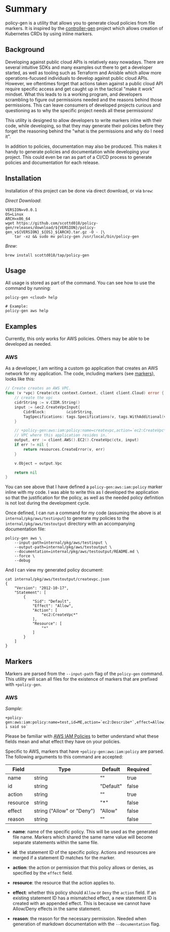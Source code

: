 # Summary

policy-gen is a utility that allows you to generate cloud policies from file markers.  It is 
inspired by the [controller-gen](https://book.kubebuilder.io/reference/controller-gen) project 
which allows creation of Kubernetes CRDs by using inline markers.


## Background

Developing against public cloud APIs is relatively easy nowadays.  There are several intuitive
SDKs and many examples out there to get a developer started, as well as tooling such as 
Terraform and Anisble which allow more operations-fucused individuals to develop 
against public cloud APIs.  However, we oftentimes forget that actions taken against a 
public cloud API require specific access and get caught up in the tactical "make it work" 
mindset.  What this leads to is a working program, and developers scrambling to figure out 
permissions needed and the reasons behind those permissions.  This can leave consumers of 
developed projects curious and questioning as to why the specific project needs all these permissions!

This utility is designed to allow developers to write markers inline with their code, while 
developing, so that they may generate their policies before they forget the reasoning behind 
the "what is the permissions and why do I need it".

In addition to policies, documentation may also be produced.  This makes it handy to generate 
policies and documentation while developing your project.  This could even be ran as part of a 
CI/CD process to generate policies and documentation for each release.


## Installation

Installation of this project can be done via direct download, or via `brew`:

*Direct Download*:

```
VERSION=v0.0.1
OS=Linux
ARCH=x86_64
wget https://github.com/scottd018/policy-gen/releases/download/${VERSION}/policy-gen_v${VERSION}_${OS}_${ARCH}.tar.gz -O - |\
    tar -xz && sudo mv policy-gen /usr/local/bin/policy-gen
```

*Brew*:

```
brew install scottd018/tap/policy-gen
```


## Usage

All usage is stored as part of the command.  You can see how to use the command by running:

```
policy-gen <cloud> help

# Example:
policy-gen aws help
```


## Examples

Currently, this only works for AWS policies.  Others may be able to be developed as needed.

### AWS

As a developer, I am writing a custom go application that creates an AWS network for
my application.  The code, including markers (see [markers](#markers)), looks like this:

```go
// Create creates an AWS VPC.
func (v *vpc) Create(ctx context.Context, client client.Cloud) error {
	// create the vpc
	cidrString := v.CIDR.String()
	input := &ec2.CreateVpcInput{
		CidrBlock:         &cidrString,
		TagSpecifications: tags.Specifications(v, tags.WithAdditional(v, v.Config.Tags)...),
	}

    // +policy-gen:aws:iam:policy:name=createvpc,action=`ec2:CreateVpc*`,effect=Allow,reason=`User needs to init a 
    // VPC where this application resides in.`
	output, err := client.AWS().EC2().CreateVpc(ctx, input)
	if err != nil {
		return resources.CreateError(v, err)
	}

	v.Object = output.Vpc

	return nil
}
```

You can see above that I have defined a `policy-gen:aws:iam:policy` marker inline with my code.  I was able to write 
this as I developed the application so that the justification for the policy, as well as the needed policy definition 
is not lost during the development cycle.

Once defined, I can run a command for my code (assuming the above is at `internal/pkg/aws/testinput`) to generate my 
policies to the `internal/pkg/aws/testoutput` directory with an accompanying documentation file:

```
policy-gen aws \
    --input-path=internal/pkg/aws/testinput \
    --output-path=internal/pkg/aws/testoutput \
    --documentation=internal/pkg/aws/testoutput/README.md \
    --force \
    --debug
```

And I can view my generated policy document:

```
cat internal/pkg/aws/testoutput/createvpc.json
{
    "Version": "2012-10-17",
    "Statement": [
        {
            "Sid": "Default",
            "Effect": "Allow",
            "Action": [
                "ec2:CreateVpc*"
            ],
            "Resource": [
                "*"
            ]
        }
    ]
}
```


## Markers

Markers are parsed from the `--input-path` flag of the `policy-gen` command.  This utility 
will scan all files for the existence of markers that are prefixed with 
`+policy-gen`.

### AWS

*Sample*:

```
+policy-gen:aws:iam:policy:name=test,id=ME,action=`ec2:Describe*`,effect=Allow,resource=`*`,reason=`because i said so`
```

Please be familiar with [AWS IAM Policies](https://docs.aws.amazon.com/AWSEC2/latest/UserGuide/iam-policy-structure.html)
to better understand what these fields mean and what effect they have on your policies.

Specific to AWS, markers that have `+policy-gen:aws:iam:policy` are parsed.  The following 
arguments to this command are accepted:

| Field    | Type                           | Default   | Required |
| ---------| ------------------------------ | --------- | -------- |
| name     | string                         | ""        | true     |
| id       | string                         | "Default" | false    |
| action   | string                         | ""        | true     |
| resource | string                         | "*"       | false    |
| effect   | string ("Allow" or "Deny")     | "Allow"   | false    |
| reason   | string                         | ""        | false    |

* **name**: name of the specific policy.  This will be used as the generated file name.  Markers
which shared the same name value will become separate statements within the same file.

* **id**: the statement ID of the specific policy.  Actions and resources are merged if a 
statement ID matches for the marker.

* **action**: the action or permission that this policy allows or denies, as specified 
by the `effect` field.

* **resource**: the resource that the action applies to.

* **effect**: whether this policy should `Allow` or `Deny` the `action` field.  If an existing 
statement ID has a mismatched effect, a new statement ID is created with an appended effect.  This 
is because we cannot have Allow/Deny effects in the same statement.

* **reason**: the reason for the necessary permission.  Needed when generation of 
markdown documentation with the `--documentation` flag.
